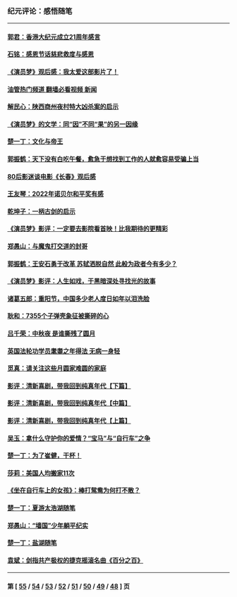 ### 纪元评论：感悟随笔
---
#### [郭君：香港大纪元成立21周年感言](../../pages/nsc1035/n13871269.md?11250330) 
#### [石铭：感恩节话慈悲救度与感恩](../../pages/nsc1035/n13869863.md?11250330) 
#### [《演员梦》观后感：我太爱这部影片了！](../../pages/nsc1035/n13866783.md?11250330) 
#### [油管热门频道 翻墙必看视频 新闻](ok?11250330)
#### [解民心：陕西商州夜村特大凶杀案的启示](../../pages/nsc1035/n13865339.md?11250330) 
#### [《演员梦》的文学：同“因”不同“果”的另一因缘](../../pages/nsc1035/n13863930.md?11250330) 
#### [楚一丁：文化与帝王](../../pages/nsc1035/n13863143.md?11250330) 
#### [郭振鹤：天下没有白吃午餐，愈急于想找到工作的人就愈容易受骗上当](../../pages/nsc1035/n13860772.md?11250330) 
#### [80后影迷谈电影《长春》观后感](../../pages/nsc1035/n13852708.md?11250330) 
#### [王友琴：2022年诺贝尔和平奖有感](../../pages/nsc1035/n13848079.md?11250330) 
#### [乾坤子：一柄古剑的启示](../../pages/nsc1035/n13841954.md?11250330) 
#### [《演员梦》影评：一定要去影院看首映！比我期待的更精彩](../../pages/nsc1035/n13840865.md?11250330) 
#### [郑愚山：与魔鬼打交道的封哥](../../pages/nsc1035/n13840314.md?11250330) 
#### [郭振鹤：王安石勇于改革 苏轼洒脱自然 此般为政者今有多少？](../../pages/nsc1035/n13836901.md?11250330) 
#### [《演员梦》影评：人生如戏，于黑暗深处寻找光的故事](../../pages/nsc1035/n13832182.md?11250330) 
#### [诸葛五郎：重阳节，中国多少老人度日如年以泪洗脸](../../pages/nsc1035/n13831696.md?11250330) 
#### [耿和：7355个子弹壳象征被撕碎的心](../../pages/nsc1035/n13830612.md?11250330) 
#### [吕千荣：中秋夜 是谁撕残了圆月](../../pages/nsc1035/n13824365.md?11250330) 
#### [英国法轮功学员耄耋之年得法 无病一身轻](../../pages/nsc1035/n13821415.md?11250330) 
#### [觅真：请关注这些月圆家难圆的家庭](../../pages/nsc1035/n13817374.md?11250330) 
#### [影评：清新喜剧，带我回到纯真年代【下篇】](../../pages/nsc1035/n13806698.md?11250330) 
#### [影评：清新喜剧，带我回到纯真年代【中篇】](../../pages/nsc1035/n13806120.md?11250330) 
#### [影评：清新喜剧，带我回到纯真年代【上篇】](../../pages/nsc1035/n13805467.md?11250330) 
#### [吴玉：拿什么守护你的爱情？“宝马”与“自行车”之争](../../pages/nsc1035/n13804482.md?11250330) 
#### [楚一丁：为了崔健，干杯！](../../pages/nsc1035/n13802006.md?11250330) 
#### [莎莉：美国人均搬家11次](../../pages/nsc1035/n13801777.md?11250330) 
#### [《坐在自行车上的女孩》：棒打鸳鸯为何打不散？](../../pages/nsc1035/n13799272.md?11250330) 
#### [楚一丁：夏游太浩湖随笔](../../pages/nsc1035/n13796515.md?11250330) 
#### [郑愚山：“墙国”少年躺平纪实](../../pages/nsc1035/n13796701.md?11250330) 
#### [楚一丁：盐湖随笔](../../pages/nsc1035/n13796541.md?11250330) 
#### [袁斌：剑指共产极权的捷克摇滚名曲《百分之百》](../../pages/nsc1035/n13777612.md?11250330) 

---
#### 第 [ [55](./55.md?11250330) / [54](./54.md?11250330) / [53](./53.md?11250330) / [52](./52.md?11250330) / [51](./51.md?11250330) / [50](./50.md?11250330) / [49](./49.md?11250330) / [48](./48.md?11250330) ] 页
